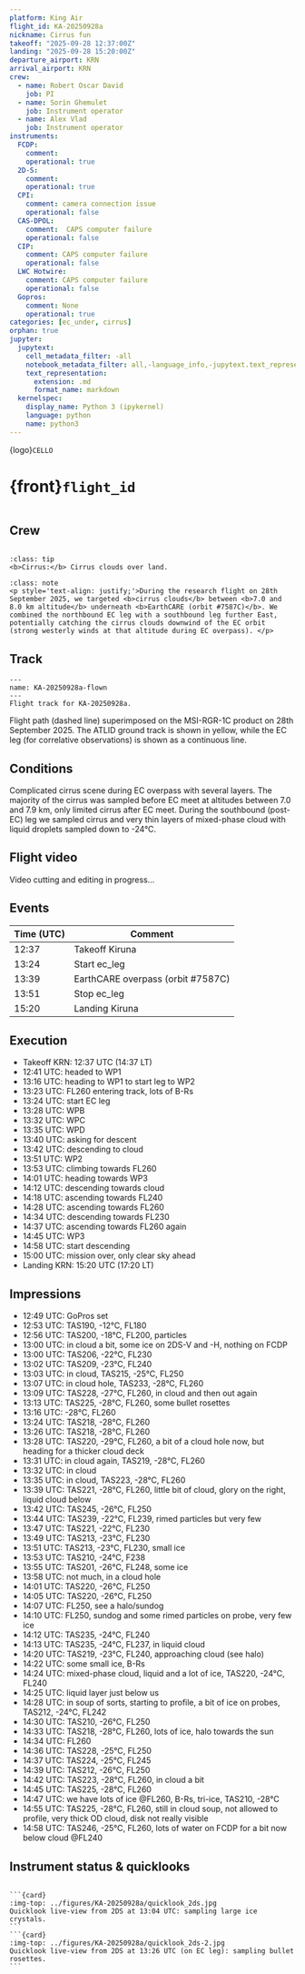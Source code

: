 ```yaml
---
platform: King Air
flight_id: KA-20250928a
nickname: Cirrus fun
takeoff: "2025-09-28 12:37:00Z"
landing: "2025-09-28 15:20:00Z"
departure_airport: KRN
arrival_airport: KRN
crew:
  - name: Robert Oscar David
    job: PI
  - name: Sorin Ghemulet
    job: Instrument operator
  - name: Alex Vlad
    job: Instrument operator
instruments:
  FCDP:
    comment:
    operational: true
  2D-S:
    comment:
    operational: true
  CPI:
    comment: camera connection issue
    operational: false
  CAS-DPOL:
    comment:  CAPS computer failure
    operational: false
  CIP:
    comment: CAPS computer failure
    operational: false
  LWC Hotwire:
    comment: CAPS computer failure
    operational: false
  Gopros:
    comment: None
    operational: true
categories: [ec_under, cirrus]
orphan: true
jupyter:
  jupytext:
    cell_metadata_filter: -all
    notebook_metadata_filter: all,-language_info,-jupytext.text_representation.format_version,-jupytext.text_representation.jupytext_version
    text_representation:
      extension: .md
      format_name: markdown
  kernelspec:
    display_name: Python 3 (ipykernel)
    language: python
    name: python3
---
```


{logo}`CELLO`

# {front}`flight_id`

```{badges}
```

## Crew

```{crew}
```

```{admonition} EarthCARE target scenarios
:class: tip
<b>Cirrus:</b> Cirrus clouds over land.
```


```{admonition} Flight summary
:class: note
<p style='text-align: justify;'>During the research flight on 28th September 2025, we targeted <b>cirrus clouds</b> between <b>7.0 and 8.0 km altitude</b> underneath <b>EarthCARE (orbit #7587C)</b>. We combined the northbound EC leg with a southbound leg further East, potentially catching the cirrus clouds downwind of the EC orbit (strong westerly winds at that altitude during EC overpass). </p>
```


## Track

```{figure} ../figures/KA-20250928a/KA-20250928a_7587C.png
---
name: KA-20250928a-flown
---
Flight track for KA-20250928a.
```
Flight path (dashed line) superimposed on the MSI-RGR-1C product on 28th September 2025. The ATLID ground track is shown in yellow, while the EC leg (for correlative observations) is shown as a continuous line.


## Conditions

Complicated cirrus scene during EC overpass with several layers. The majority of the cirrus was sampled before EC meet at altitudes between 7.0 and 7.9 km, only limited cirrus after EC meet. During the southbound (post-EC) leg we sampled cirrus and very thin layers of mixed-phase cloud with liquid droplets sampled down to -24°C.

## Flight video

Video cutting and editing in progress...


## Events

Time (UTC) | Comment
-------------| -----
12:37 | Takeoff Kiruna
13:24 | Start ec_leg
13:39 | EarthCARE overpass (orbit #7587C)
13:51 | Stop ec_leg
15:20 | Landing Kiruna


## Execution

- Takeoff KRN: 12:37 UTC (14:37 LT)
- 12:41 UTC: headed to WP1
- 13:16 UTC: heading to WP1 to start leg to WP2
- 13:23 UTC: FL260 entering track, lots of B-Rs
- 13:24 UTC: start EC leg
- 13:28 UTC: WPB
- 13:32 UTC: WPC
- 13:35 UTC: WPD
- 13:40 UTC: asking for descent
- 13:42 UTC: descending to cloud
- 13:51 UTC: WP2
- 13:53 UTC: climbing towards FL260
- 14:01 UTC: heading towards WP3
- 14:12 UTC: descending towards cloud
- 14:18 UTC: ascending towards FL240
- 14:28 UTC: ascending towards FL260
- 14:34 UTC: descending towards FL230
- 14:37 UTC: ascending towards FL260 again
- 14:45 UTC: WP3
- 14:58 UTC: start descending
- 15:00 UTC: mission over, only clear sky ahead
- Landing KRN: 15:20 UTC (17:20 LT)

## Impressions

- 12:49 UTC: GoPros set
- 12:53 UTC: TAS190, -12°C, FL180
- 12:56 UTC: TAS200, -18°C, FL200, particles
- 13:00 UTC: in cloud a bit, some ice on 2DS-V and -H, nothing on FCDP
- 13:00 UTC: TAS206, -22°C, FL230
- 13:02 UTC: TAS209, -23°C, FL240
- 13:03 UTC: in cloud, TAS215, -25°C, FL250
- 13:07 UTC: in cloud hole, TAS233, -28°C, FL260
- 13:09 UTC: TAS228, -27°C, FL260, in cloud and then out again
- 13:13 UTC: TAS225, -28°C, FL260, some bullet rosettes
- 13:16 UTC: -28°C, FL260
- 13:24 UTC: TAS218, -28°C, FL260
- 13:26 UTC: TAS218, -28°C, FL260
- 13:28 UTC: TAS220, -29°C, FL260, a bit of a cloud hole now, but heading for a thicker cloud deck
- 13:31 UTC: in cloud again, TAS219, -28°C, FL260
- 13:32 UTC: in cloud
- 13:35 UTC: in cloud, TAS223, -28°C, FL260
- 13:39 UTC: TAS221, -28°C, FL260, little bit of cloud, glory on the right, liquid cloud below
- 13:42 UTC: TAS245, -26°C, FL250
- 13:44 UTC: TAS239, -22°C, FL239, rimed particles but very few
- 13:47 UTC: TAS221, -22°C, FL230
- 13:49 UTC: TAS213, -23°C, FL230
- 13:51 UTC: TAS213, -23°C, FL230, small ice
- 13:53 UTC: TAS210, -24°C, F238
- 13:55 UTC: TAS201, -26°C, FL248, some ice
- 13:58 UTC: not much, in a cloud hole
- 14:01 UTC: TAS220, -26°C, FL250
- 14:05 UTC: TAS220, -26°C, FL250
- 14:07 UTC: FL250, see a halo/sundog
- 14:10 UTC: FL250, sundog and some rimed particles on probe, very few ice
- 14:12 UTC: TAS235, -24°C, FL240
- 14:13 UTC: TAS235, -24°C, FL237, in liquid cloud
- 14:20 UTC: TAS219, -23°C, FL240, approaching cloud (see halo)
- 14:22 UTC: some small ice, B-Rs
- 14:24 UTC: mixed-phase cloud, liquid and a lot of ice, TAS220, -24°C, FL240
- 14:25 UTC: liquid layer just below us
- 14:28 UTC: in soup of sorts, starting to profile, a bit of ice on probes, TAS212, -24°C, FL242
- 14:30 UTC: TAS210, -26°C, FL250
- 14:33 UTC: TAS218, -28°C, FL260, lots of ice, halo towards the sun
- 14:34 UTC: FL260
- 14:36 UTC: TAS228, -25°C, FL250
- 14:37 UTC: TAS224, -25°C, FL245
- 14:39 UTC: TAS212, -26°C, FL250
- 14:42 UTC: TAS223, -28°C, FL260, in cloud a bit
- 14:45 UTC: TAS225, -28°C, FL260
- 14:47 UTC: we have lots of ice @FL260, B-Rs, tri-ice, TAS210, -28°C
- 14:55 UTC: TAS225, -28°C, FL260, still in cloud soup, not allowed to profile, very thick OD cloud, disk not really visible
- 14:58 UTC: TAS246, -25°C, FL260, lots of water on FCDP for a bit now below cloud @FL240



## Instrument status & quicklooks
```{instrument-table}
```
````{card-carousel} 2
```{card}
:img-top: ../figures/KA-20250928a/quicklook_2ds.jpg
Quicklook live-view from 2DS at 13:04 UTC: sampling large ice crystals.
```
```{card}
:img-top: ../figures/KA-20250928a/quicklook_2ds-2.jpg
Quicklook live-view from 2DS at 13:26 UTC (on EC leg): sampling bullet rosettes.
```
